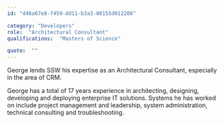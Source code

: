 ```yaml
---
id: "d46a67e8-f459-dd11-b3a3-00155d012206"

category: "Developers"
role:  "Architectural Consultant"
qualifications:  "Masters of Science"

quote:  ""
---
```


George lends SSW his expertise as an Architectural Consultant, especially in the area of CRM.

George has a total of 17 years experience in architecting, designing, developing and deploying enterprise IT solutions. Systems he has worked on include project management and leadership, system administration, technical consulting and troubleshooting.